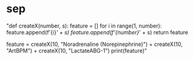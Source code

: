 # sep
"def createX(number, s):
    feature = []
    for i in range(1, number):
        feature.append(f'{i}_' + s)
    feature.append(f'{number}_' + s)
    return feature

feature = createX(10, "Noradrenaline (Norepinephrine)") + createX(10, "ArtBPM") + createX(10, "LactateABG-1")
print(feature)"
